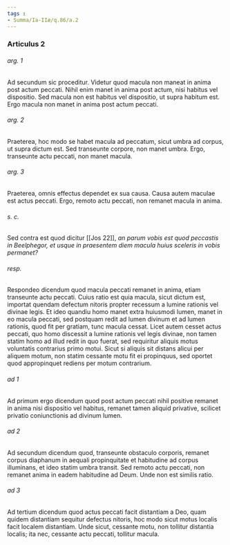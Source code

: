 ```yaml
---
tags : 
- Summa/Ia-IIæ/q.86/a.2
---
```


### Articulus 2

###### arg. 1
Ad secundum sic proceditur. Videtur quod macula non maneat in anima post actum peccati. Nihil enim manet in anima post actum, nisi habitus vel dispositio. Sed macula non est habitus vel dispositio, ut supra habitum est. Ergo macula non manet in anima post actum peccati.

###### arg. 2
Praeterea, hoc modo se habet macula ad peccatum, sicut umbra ad corpus, ut supra dictum est. Sed transeunte corpore, non manet umbra. Ergo, transeunte actu peccati, non manet macula.

###### arg. 3
Praeterea, omnis effectus dependet ex sua causa. Causa autem maculae est actus peccati. Ergo, remoto actu peccati, non remanet macula in anima.

###### s. c.
Sed contra est quod dicitur [[Jos 22]], *an parum vobis est quod peccastis in Beelphegor, et usque in praesentem diem macula huius sceleris in vobis permanet?*

###### resp.
Respondeo dicendum quod macula peccati remanet in anima, etiam transeunte actu peccati. Cuius ratio est quia macula, sicut dictum est, importat quendam defectum nitoris propter recessum a lumine rationis vel divinae legis. Et ideo quandiu homo manet extra huiusmodi lumen, manet in eo macula peccati, sed postquam redit ad lumen divinum et ad lumen rationis, quod fit per gratiam, tunc macula cessat. Licet autem cesset actus peccati, quo homo discessit a lumine rationis vel legis divinae, non tamen statim homo ad illud redit in quo fuerat, sed requiritur aliquis motus voluntatis contrarius primo motui. Sicut si aliquis sit distans alicui per aliquem motum, non statim cessante motu fit ei propinquus, sed oportet quod appropinquet rediens per motum contrarium.

###### ad 1
Ad primum ergo dicendum quod post actum peccati nihil positive remanet in anima nisi dispositio vel habitus, remanet tamen aliquid privative, scilicet privatio coniunctionis ad divinum lumen.

###### ad 2
Ad secundum dicendum quod, transeunte obstaculo corporis, remanet corpus diaphanum in aequali propinquitate et habitudine ad corpus illuminans, et ideo statim umbra transit. Sed remoto actu peccati, non remanet anima in eadem habitudine ad Deum. Unde non est similis ratio.

###### ad 3
Ad tertium dicendum quod actus peccati facit distantiam a Deo, quam quidem distantiam sequitur defectus nitoris, hoc modo sicut motus localis facit localem distantiam. Unde sicut, cessante motu, non tollitur distantia localis; ita nec, cessante actu peccati, tollitur macula.

